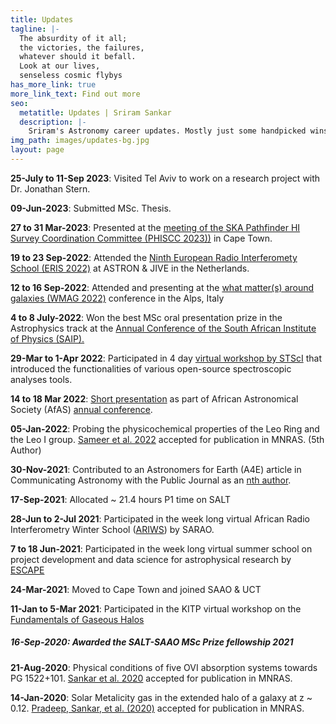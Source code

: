 ```yaml
---
title: Updates
tagline: |-
  The absurdity of it all; 
  the victories, the failures, 
  whatever should it befall. 
  Look at our lives,
  senseless cosmic flybys
has_more_link: true
more_link_text: Find out more
seo:
  metatitle: Updates | Sriram Sankar
  description: |-
    Sriram's Astronomy career updates. Mostly just some handpicked wins. Perhaps some day I will add the loses too.
img_path: images/updates-bg.jpg
layout: page
---
```


**25-July to 11-Sep 2023**: Visited Tel Aviv to work on a research project with Dr. Jonathan Stern.

**09-Jun-2023**: Submitted MSc. Thesis. 

**27 to 31 Mar-2023**: Presented at the [meeting of the SKA Pathfinder HI Survey Coordination Committee (PHISCC 2023))](https://www.astro.rug.nl/~phiscc2023/index.php) in Cape Town.

**19 to 23 Sep-2022**: Attended the [Ninth European Radio Interferomety School (ERIS 2022)](https://www.jive.eu/eris2022/index.php) at ASTRON & JIVE in the Netherlands.

**12 to 16 Sep-2022**: Attended and presenting at the [what matter(s) around galaxies (WMAG 2022)](https://sites.google.com/unimib.it/gas2022/home) conference in the Alps, Italy 

**4 to 8 July-2022**: Won the best MSc oral presentation prize in the Astrophysics track at the [Annual Conference of the South African Institute of Physics (SAIP).](https://events.saip.org.za/event/225/overview)

**29-Mar to 1-Apr 2022**: Participated in 4 day [virtual workshop by STScI](https://www.stsci.edu/contents/events/stsci/2022/march/large-volume-spectroscopic-analyses-of-agn-and-star-forming-galaxies-in-the-era-of-jwst) that introduced the functionalities of various open-source spectroscopic analyses tools.

**14 to 18 Mar 2022**: [Short presentation](https://ui.adsabs.harvard.edu/abs/2022afas.confE..64S/abstract) as part of African Astronomical Society (AfAS) [annual conference](https://www.africanastronomicalsociety.org/afas2022-ga/).

**05-Jan-2022**: Probing the physicochemical properties of the Leo Ring and the Leo I group. [Sameer et al. 2022](https://ui.adsabs.harvard.edu/abs/2022MNRAS.510.5796S/abstract) accepted for publication in MNRAS. (5th Author)

**30-Nov-2021**: Contributed to an Astronomers for Earth (A4E) article in Communicating Astronomy with the Public Journal as an [nth author](https://ui.adsabs.harvard.edu/abs/2021CAPJ...30...28F/abstract). 

**17-Sep-2021**: Allocated ~ 21.4 hours P1 time on SALT 

**28-Jun to 2-Jul 2021**: Participated in the week long virtual African Radio Interferometry Winter School ([ARIWS](https://www.sarao.ac.za/african-radio-interferometry-winter-school/)) by SARAO.

**7 to 18 Jun-2021**: Participated in the week long virtual summer school on project development and data science for astrophysical research by [ESCAPE](https://escape2020.github.io/school2021/)

**24-Mar-2021**: Moved to Cape Town and joined SAAO & UCT 

**11-Jan to 5-Mar 2021**: Participated in the KITP virtual workshop on the [Fundamentals of Gaseous Halos](https://www.kitp.ucsb.edu/activities/halo21)

##### **16-Sep-2020**: Awarded the SALT-SAAO MSc Prize fellowship 2021

**21-Aug-2020**: Physical conditions of five OVI absorption systems towards PG 1522+101. [Sankar et al. 2020](https://ui.adsabs.harvard.edu/abs/2020MNRAS.498.4864S/abstract) accepted for publication in MNRAS.

**14-Jan-2020**: Solar Metalicity gas in the extended halo of a galaxy at z ~ 0.12. [Pradeep, Sankar, et al. (2020)](https://ui.adsabs.harvard.edu/abs/2020MNRAS.493..250P/abstract) accepted for publication in MNRAS.
